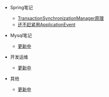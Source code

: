 

* Spring笔记
    * [TransactionSynchronizationManager原理](articles/spring/TransactionSynchronizationManager.md)
    * [还不赶紧用ApplicationEvent](articles/spring/还不赶紧用ApplicationEvent.md)

* Mysql笔记
    * [更新中](articles/mysql/什么，mysql组合索引不满足最左原则也走索引？.md)

* 开发运维
    * [更新中](articles/java/太强了，通过注解实现接口返回数据脱敏实现.md)

* 其他
    * [更新中](articles/loading/loading.md)
    
    
    
